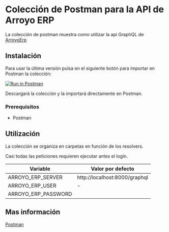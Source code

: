 # Colección de Postman para la API de Arroyo ERP

La colección de postman muestra como utilizar la api GraphQL de [ArroyoErp](https://github.com/soker90/arroyo-erp-server)

## Instalación

Para usar la última versión pulsa en el siguiente botón para importar en Postman la colección:

[![Run in Postman](https://s3.amazonaws.com/postman-static/run-button.png)](https://www.getpostman.com/collections/52070fc9713350bbd020)

Descargará la colección y la importará directamente en Postman.

### Prerequisitos

- Postman

## Utilización

La colección se organiza en carpetas en función de los resolvers.

Casi todas las peticiones requieren ejecutar antes el login.


|Variable            |Valor por defecto             |
|--------------------|------------------------------|
|ARROYO_ERP_SERVER   |http://localhost:8000/graphql |
|ARROYO_ERP_USER     |-                             |
|ARROYO_ERP_PASSWORD |                              |

## Mas información

[Postman](https://www.getpostman.com/)
